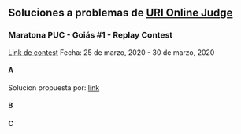 ## Soluciones a problemas de [URI Online Judge](urionlinejudge.com.br)

### Maratona PUC - Goiás #1 - Replay Contest
[Link de contest](https://www.urionlinejudge.com.br/judge/es/contests/view/502)
Fecha: 25 de marzo, 2020 - 30 de marzo, 2020
#### A
Solucion propuesta por: [link]()
#### B
#### C
